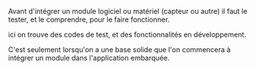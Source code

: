 Avant d'intégrer un module logiciel ou matériel (capteur ou autre) il faut le tester, et le comprendre, pour le faire fonctionner.

ici on trouve des codes de test, et des fonctionnalités en développement. 

C'est seulement lorsqu'on a une base solide que l'on commencera à intégrer un module dans l'application embarquée.
